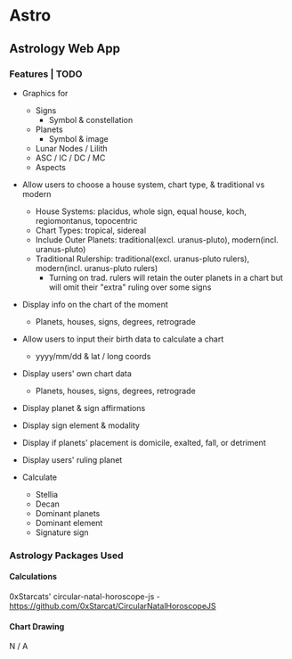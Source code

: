 # Astro
## Astrology Web App


### Features | TODO
  - Graphics for
      - Signs
          - Symbol & constellation
      - Planets
          - Symbol & image
      - Lunar Nodes / Lilith
      - ASC / IC / DC / MC
      - Aspects

  - Allow users to choose a house system, chart type, & traditional vs modern
      - House Systems: placidus, whole sign, equal house, koch, regiomontanus, topocentric
      - Chart Types: tropical, sidereal
      - Include Outer Planets: traditional(excl. uranus-pluto), modern(incl. uranus-pluto)
      - Traditional Rulership: traditional(excl. uranus-pluto rulers), modern(incl. uranus-pluto rulers)
          - Turning on trad. rulers will retain the outer planets in a chart but will omit their "extra" ruling over some signs

  - Display info on the chart of the moment
      - Planets, houses, signs, degrees, retrograde

  - Allow users to input their birth data to calculate a chart
      - yyyy/mm/dd & lat / long coords
  - Display users' own chart data
      - Planets, houses, signs, degrees, retrograde
  - Display planet & sign affirmations
  - Display sign element & modality
  - Display if planets' placement is domicile, exalted, fall, or detriment
  - Display users' ruling planet

  - Calculate
      - Stellia
      - Decan
      - Dominant planets
      - Dominant element
      - Signature sign


### Astrology Packages Used
#### Calculations
0xStarcats' circular-natal-horoscope-js - https://github.com/0xStarcat/CircularNatalHoroscopeJS

#### Chart Drawing
N / A
